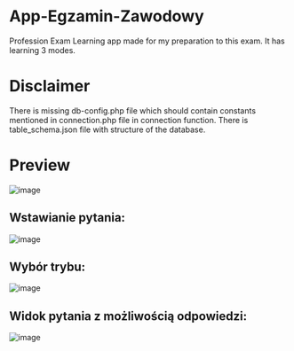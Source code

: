 # App-Egzamin-Zawodowy
Profession Exam Learning app made for my preparation to this exam.
It has learning 3 modes.
# Disclaimer
There is missing db-config.php file which should contain constants mentioned in connection.php file in connection function.
There is table_schema.json file with structure of the database.
# Preview
![image](https://github.com/adamusek-007/App-Egzamin-Zawodowy/assets/122128430/ae512dbb-cc53-4485-8000-d88624c00fe3)
## Wstawianie pytania:
![image](https://github.com/adamusek-007/App-Egzamin-Zawodowy/assets/122128430/e303be0b-0ec7-4dec-ac74-7199e87adf92)
## Wybór trybu:
![image](https://github.com/adamusek-007/App-Egzamin-Zawodowy/assets/122128430/654a5a25-de5f-4ae2-8cf0-a3ce735d95f1)
## Widok pytania z możliwością odpowiedzi:
![image](https://github.com/adamusek-007/App-Egzamin-Zawodowy/assets/122128430/2c59717f-9f65-4f2c-a34b-2dd921b93eec)
